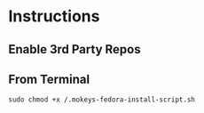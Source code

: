 # Instructions

## Enable 3rd Party Repos

## From Terminal

```
sudo chmod +x /.mokeys-fedora-install-script.sh
```
